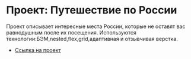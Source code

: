 # Проект: Путешествие по России

Проект описывает интересные места России, которые не оставят вас равнодушным после их посещения. Используются технологии:БЭМ,nested,flex,grid,адаптивная и отзывчивая верстка.

* [Ссылка на проект](https://romanpavlyuchenkov.github.io/russian-travel/index.html)
